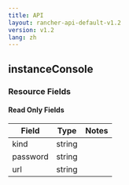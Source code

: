 ```yaml
---
title: API
layout: rancher-api-default-v1.2
version: v1.2
lang: zh
---
```


## instanceConsole



### Resource Fields


#### Read Only Fields

Field | Type   | Notes
---|---|---
kind | string  | 
password | string  | 
url | string  | 


<br>
